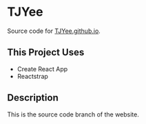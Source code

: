 # TJYee
Source code for [TJYee.github.io](https://tjyee.github.io/).

## This Project Uses
- Create React App
- Reactstrap

## Description
This is the source code branch of the website.